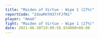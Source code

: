 ```yaml
---
title: "Maiden of Virtue - Wipe 1 (27%)"
reportCode: "2dxwMnYH37rFJfN1"
player: "Amaè"
fight: "Maiden of Virtue - Wipe 1 (27%)"
date: 2021-06-30T19:09:58.934000+00:00
---
```


